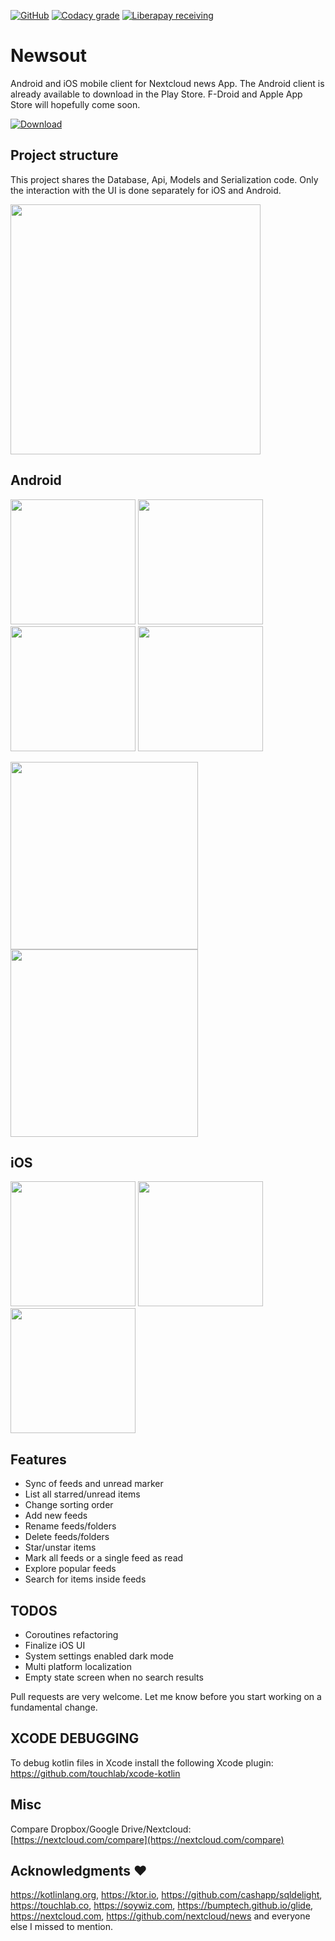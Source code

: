 [![GitHub](https://img.shields.io/github/license/SimonSchubert/Newsout.svg)](https://www.apache.org/licenses/LICENSE-2.0)
[![Codacy grade](https://img.shields.io/codacy/grade/86f6598a08a1476585b3b7dda5598360.svg)](https://app.codacy.com/project/sschubert89/Newsout/dashboard)
[![Liberapay receiving](https://img.shields.io/liberapay/receives/arnald.svg)](https://liberapay.com/arnald/donate)

# Newsout

Android and iOS mobile client for Nextcloud news App.
The Android client is already available to download in the Play Store. F-Droid and Apple App Store will hopefully come soon.

[![Download](https://raw.githubusercontent.com/SimonSchubert/Newsout/master/art/android_store_badge.png)](https://play.google.com/store/apps/details?id=com.inspiredandroid.newsout)

## Project structure

This project shares the Database, Api, Models and Serialization code. Only the interaction with the UI is done separately for iOS and Android.

<img src="https://raw.githubusercontent.com/SimonSchubert/Newsout/master/art/project_structure.png" width="400">

## Android

<img src="https://raw.githubusercontent.com/SimonSchubert/Newsout/master/art/android_screen_phone_01.png" width="200"> <img src="https://raw.githubusercontent.com/SimonSchubert/Newsout/master/art/android_screen_phone_02.png" width="200"> <img src="https://raw.githubusercontent.com/SimonSchubert/Newsout/master/art/android_screen_phone_03.png" width="200"> <img src="https://raw.githubusercontent.com/SimonSchubert/Newsout/master/art/android_screen_phone_04.png" width="200">

<img src="https://raw.githubusercontent.com/SimonSchubert/Newsout/master/art/android_screen_tablet_01.png" width="300"> <img src="https://raw.githubusercontent.com/SimonSchubert/Newsout/master/art/android_screen_tablet_02.png" width="300">

## iOS

<img src="https://raw.githubusercontent.com/SimonSchubert/Newsout/master/art/ios_screen_phone_01.png" width="200"> <img src="https://raw.githubusercontent.com/SimonSchubert/Newsout/master/art/ios_screen_phone_02.png" width="200"> <img src="https://raw.githubusercontent.com/SimonSchubert/Newsout/master/art/ios_screen_phone_03.png" width="200">

## Features

* Sync of feeds and unread marker
* List all starred/unread items
* Change sorting order
* Add new feeds
* Rename feeds/folders
* Delete feeds/folders
* Star/unstar items
* Mark all feeds or a single feed as read
* Explore popular feeds
* Search for items inside feeds

## TODOS

* Coroutines refactoring
* Finalize iOS UI
* System settings enabled dark mode
* Multi platform localization
* Empty state screen when no search results

Pull requests are very welcome. Let me know before you start working on a fundamental change.

## XCODE DEBUGGING

To debug kotlin files in Xcode install the following Xcode plugin: https://github.com/touchlab/xcode-kotlin

## Misc

Compare Dropbox/Google Drive/Nextcloud: [https://nextcloud.com/compare](https://nextcloud.com/compare) 

## Acknowledgments ♥

https://kotlinlang.org, https://ktor.io, https://github.com/cashapp/sqldelight, https://touchlab.co, https://soywiz.com, https://bumptech.github.io/glide, https://nextcloud.com, https://github.com/nextcloud/news and everyone else I missed to mention.